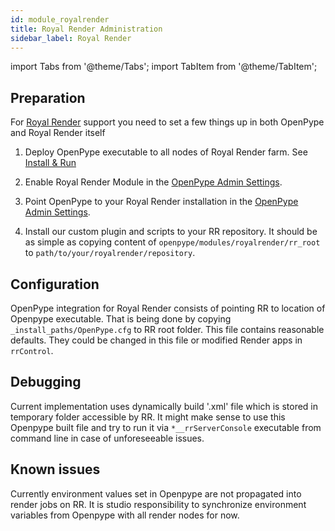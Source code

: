 ```yaml
---
id: module_royalrender
title: Royal Render Administration
sidebar_label: Royal Render
---
```


import Tabs from '@theme/Tabs';
import TabItem from '@theme/TabItem';


## Preparation

For [Royal Render](hhttps://www.royalrender.de/) support you need to set a few things up in both OpenPype and Royal Render itself

1. Deploy OpenPype executable to all nodes of Royal Render farm. See [Install & Run](admin_use.md)

2. Enable Royal Render Module in the [OpenPype Admin Settings](admin_settings_system.md#royal-render).

3. Point OpenPype to your Royal Render installation in the [OpenPype Admin Settings](admin_settings_system.md#royal-render).

4. Install our custom plugin and scripts to your RR repository. It should be as simple as copying content of `openpype/modules/royalrender/rr_root` to `path/to/your/royalrender/repository`.


## Configuration

OpenPype integration for Royal Render consists of pointing RR to location of Openpype executable. That is being done by copying `_install_paths/OpenPype.cfg` to
RR root folder. This file contains reasonable defaults. They could be changed in this file or modified Render apps in `rrControl`.


## Debugging

Current implementation uses dynamically build '.xml' file which is stored in temporary folder accessible by RR. It might make sense to
use this Openpype built file and try to run it via `*__rrServerConsole` executable from command line in case of unforeseeable issues.

## Known issues

Currently environment values set in Openpype are not propagated into render jobs on RR. It is studio responsibility to synchronize environment variables from Openpype with all render nodes for now.
